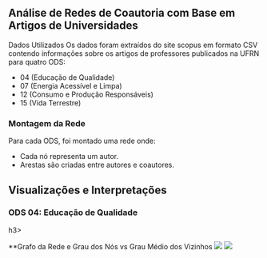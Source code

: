 <h2>Análise de Redes de Coautoria com Base em Artigos de Universidades</h2>

Dados Utilizados
Os dados foram extraídos do site scopus em formato CSV contendo informações sobre os artigos de professores publicados na UFRN para quatro ODS:

+ 04 (Educação de Qualidade)
+ 07 (Energia Acessível e Limpa)
+ 12 (Consumo e Produção Responsáveis)
+ 15 (Vida Terrestre)

<h3>Montagem da Rede</h3>
Para cada ODS, foi montado uma rede onde:

+ Cada nó representa um autor.
+ Arestas são criadas entre autores e coautores.
  
<h2>Visualizações e Interpretações</h2>

<h3>ODS 04: Educação de Qualidade</h3>h3>

**Grafo da Rede e Grau dos Nós vs Grau Médio dos Vizinhos
<img src="/assets/results/grafo_4">
<img src="/assets/results/grafico_4">
